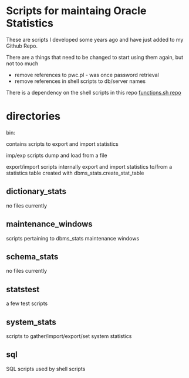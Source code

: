 
# Scripts for maintaing Oracle Statistics

These are scripts I developed some years ago and have just added to my Github Repo.

There are a things that need to be changed to start using them again, but not too much

- remove references to pwc.pl - was once password retrieval
- remove references in shell scripts to db/server names

There is a dependency on the shell scripts in this repo [functions.sh repo](https://github.com/jkstill/shell-functions "functions.sh repo")

# directories

bin:

  contains scripts to export and import statistics

  imp/exp scripts dump and load from a file

  export/import scripts internally export and import statistics 
  to/from a statistics table created with dbms_stats.create_stat_table

## dictionary_stats

no files currently

## maintenance_windows

scripts pertaining to dbms_stats maintenance windows

## schema_stats

no files currently

## statstest

a few test scripts

## system_stats

scripts to gather/import/export/set system statistics

## sql

  SQL scripts used by shell scripts

